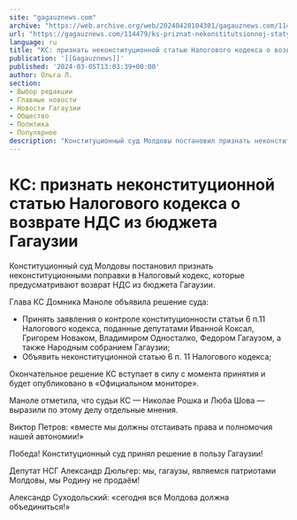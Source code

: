 ```yaml
---
site: "gagauznews.com"
archive: "https://web.archive.org/web/20240420104301/gagauznews.com/114479/ks-priznat-nekonstitutsionnoj-statyu-nalogovogo-kodeksa-o-vozvrate-nds-iz-byudzheta-gagauzii.html"
url: "https://gagauznews.com/114479/ks-priznat-nekonstitutsionnoj-statyu-nalogovogo-kodeksa-o-vozvrate-nds-iz-byudzheta-gagauzii.html"
language: ru
title: "КС: признать неконституционной статью Налогового кодекса о возврате НДС из бюджета Гагаузии"
publication: '[[Gagauznews]]'
published: '2024-03-05T13:03:39+00:00'
author: Ольга Л.
section:
- Выбор редакции
- Главные новости
- Новости Гагаузии
- Общество
- Политика
- Популярное
description: "Конституционный суд Молдовы постановил признать неконституционными поправки в Налоговый кодекс, которые предусматривают возврат НДС из бюджета Гагаузии. Глава КС Домника Маноле объявила решение суда: Принять заявления о контроле конституционности статьи 6 п.11 Налогового кодекса, поданные депутатами Иванной Коксал, Григорем Новаком, Владимиром Односталко, Федором Гагаузом, а также Народным собранием Гагаузии; Объявить неконституционной статью 6 п. 11 Налогового кодекса; Окончательное решение КС вступает в силу с момента принятия и будет опубликовано в «Официальном мониторе». Маноле отметила, что судьи КС — Николае Рошка и Люба Шова — выразили по этому делу отдельные мнения. Виктор Петров: «вместе мы должны отстаивать права и полномочия нашей […]"
---
```


# КС: признать неконституционной статью Налогового кодекса о возврате НДС из бюджета Гагаузии

Конституционный суд Молдовы постановил признать неконституционными поправки в Налоговый кодекс, которые предусматривают возврат НДС из бюджета Гагаузии.

Глава КС Домника Маноле объявила решение суда:

- Принять заявления о контроле конституционности статьи 6 п.11 Налогового кодекса, поданные депутатами Иванной Коксал, Григорем Новаком, Владимиром Односталко, Федором Гагаузом, а также Народным собранием Гагаузии;
- Объявить неконституционной статью 6 п. 11 Налогового кодекса;

Окончательное решение КС вступает в силу с момента принятия и будет опубликовано в «Официальном мониторе».

Маноле отметила, что судьи КС — Николае Рошка и Люба Шова — выразили по этому делу отдельные мнения.

Виктор Петров: «вместе мы должны отстаивать права и полномочия нашей автономии!»

Победа! Конституционный суд принял решение в пользу Гагаузии!

Депутат НСГ Александр Дюльгер: мы, гагаузы, являемся патриотами Молдовы, мы Родину не продаём!

Александр Суходольский: «сегодня вся Молдова должна объединиться!»